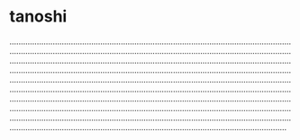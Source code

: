 # tanoshi
......................................................................................................................................................................................................................................................................................................................................................................................................................................................................................................................................................................................................................................................................................................................................................................................................................................................................................................................................................................................................................................................................................................................................................................................................................................................................................